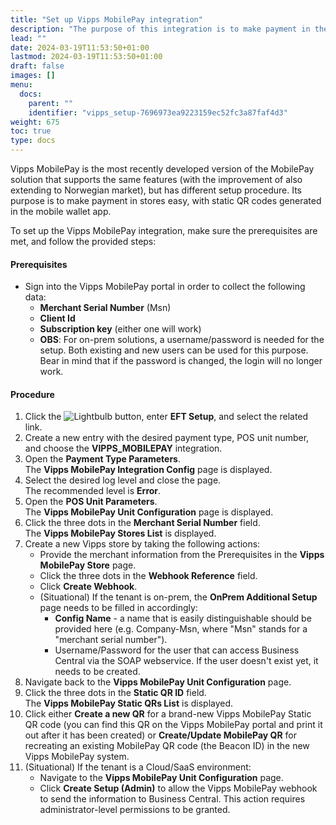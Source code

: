 ```yaml
---
title: "Set up Vipps MobilePay integration"
description: "The purpose of this integration is to make payment in the stores easy with static QR codes. Follow the instructions in this article to set it up."
lead: ""
date: 2024-03-19T11:53:50+01:00
lastmod: 2024-03-19T11:53:50+01:00
draft: false
images: []
menu:
  docs:
    parent: ""
    identifier: "vipps_setup-7696973ea9223159ec52fc3a87faf4d3"
weight: 675
toc: true
type: docs
---
```


Vipps MobilePay is the most recently developed version of the MobilePay solution that supports the same features (with the improvement of also extending to Norwegian market), but has different setup procedure. Its purpose is to make payment in stores easy, with static QR codes generated in the mobile wallet app. 

To set up the Vipps MobilePay integration, make sure the prerequisites are met, and follow the provided steps:

#### Prerequisites

- Sign into the Vipps MobilePay portal in order to collect the following data:
  - **Merchant Serial Number** (Msn)
  - **Client Id**
  - **Subscription key** (either one will work)
  - **OBS**: For on-prem solutions, a username/password is needed for the setup. Both existing and new users can be used for this purpose. Bear in mind that if the password is changed, the login will no longer work. 

#### Procedure

1. Click the ![Lightbulb](Lightbulb_icon.PNG) button, enter **EFT Setup**, and select the related link.
2. Create a new entry with the desired payment type, POS unit number, and choose the **VIPPS_MOBILEPAY** integration.
3. Open the **Payment Type Parameters**.      
   The **Vipps MobilePay Integration Config** page is displayed.
4. Select the desired log level and close the page.      
   The recommended level is **Error**.
5. Open the **POS Unit Parameters**.     
   The **Vipps MobilePay Unit Configuration** page is displayed.
6. Click the three dots in the **Merchant Serial Number** field.    
   The **Vipps MobilePay Stores List** is displayed.
7. Create a new Vipps store by taking the following actions:    
   - Provide the merchant information from the Prerequisites in the **Vipps MobilePay Store** page. 
   - Click the three dots in the **Webhook Reference** field. 
   - Click **Create Webhook**.
   - (Situational) If the tenant is on-prem, the **OnPrem Additional Setup** page needs to be filled in accordingly:
     - **Config Name** - a name that is easily distinguishable should be provided here (e.g. Company-Msn, where "Msn" stands for a "merchant serial number").
     - Username/Password for the user that can access Business Central via the SOAP webservice. If the user doesn't exist yet, it needs to be created. 
8. Navigate back to the **Vipps MobilePay Unit Configuration** page. 
9. Click the three dots in the **Static QR ID** field.      
   The **Vipps MobilePay Static QRs List** is displayed.
10. Click either **Create a new QR** for a brand-new Vipps MobilePay Static QR code (you can find this QR on the Vipps MobilePay portal and print it out after it has been created) or **Create/Update MobilePay QR** for recreating an existing MobilePay QR code (the Beacon ID) in the new Vipps MobilePay system.
11. (Situational) If the tenant is a Cloud/SaaS environment:
    - Navigate to the **Vipps MobilePay Unit Configuration** page.
    - Click **Create Setup (Admin)** to allow the Vipps MobilePay webhook to send the information to Business Central. This action requires administrator-level permissions to be granted. 